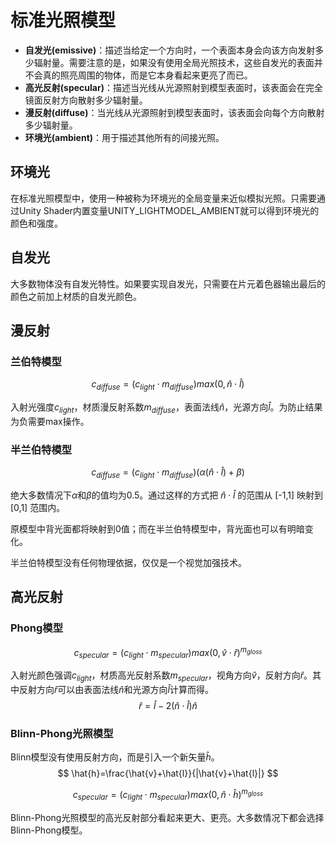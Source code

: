 # 标准光照模型

* **自发光(emissive)**：描述当给定一个方向时，一个表面本身会向该方向发射多少辐射量。需要注意的是，如果没有使用全局光照技术，这些自发光的表面并不会真的照亮周围的物体，而是它本身看起来更亮了而已。
* **高光反射(specular)**：描述当光线从光源照射到模型表面时，该表面会在完全镜面反射方向散射多少辐射量。
* **漫反射(diffuse)**：当光线从光源照射到模型表面时，该表面会向每个方向散射多少辐射量。
* **环境光(ambient)**：用于描述其他所有的间接光照。

## 环境光

在标准光照模型中，使用一种被称为环境光的全局变量来近似模拟光照。只需要通过Unity Shader内置变量UNITY_LIGHTMODEL_AMBIENT就可以得到环境光的颜色和强度。

## 自发光

大多数物体没有自发光特性。如果要实现自发光，只需要在片元着色器输出最后的颜色之前加上材质的自发光颜色。

## 漫反射

### 兰伯特模型

$$
c_{diffuse}=(c_{light} \cdot m_{diffuse})max(0,\hat{n} \cdot \hat{l})
$$

入射光强度$c_{light}$，材质漫反射系数$m_{diffuse}$，表面法线$\hat{n}$，光源方向$\hat{l}$。为防止结果为负需要max操作。

### 半兰伯特模型

$$
c_{diffuse}=(c_{light} \cdot m_{diffuse})(\alpha(\hat{n}\cdot\hat{l})+\beta)
$$

绝大多数情况下$\alpha$和$\beta$的值均为0.5。通过这样的方式把 $\hat{n} \cdot  \hat{l}$ 的范围从 [-1,1] 映射到 [0,1] 范围内。

原模型中背光面都将映射到0值；而在半兰伯特模型中，背光面也可以有明暗变化。

半兰伯特模型没有任何物理依据，仅仅是一个视觉加强技术。

## 高光反射

### Phong模型

$$
c_{specular}=(c_{light} \cdot m_{specular})max(0,\hat{v} \cdot \hat{r})^{m_{gloss}}
$$

入射光颜色强调$c_{light}$，材质高光反射系数$m_{specular}$，视角方向$\hat{v}$，反射方向$\hat{r}$。其中反射方向$\hat{r}$可以由表面法线$\hat{n}$和光源方向$\hat{l}$计算而得。
$$
\hat{r}=\hat{l}-2(\hat{n} \cdot \hat{l})\hat{n}
$$

### Blinn-Phong光照模型

Blinn模型没有使用反射方向，而是引入一个新矢量$\hat{h}$。
$$
\hat{h}=\frac{\hat{v}+\hat{l}}{|\hat{v}+\hat{l}|}
$$

$$
c_{specular}=(c_{light} \cdot m_{specular})max(0,\hat{n} \cdot \hat{h})^{m_{gloss}}
$$

Blinn-Phong光照模型的高光反射部分看起来更大、更亮。大多数情况下都会选择Blinn-Phong模型。